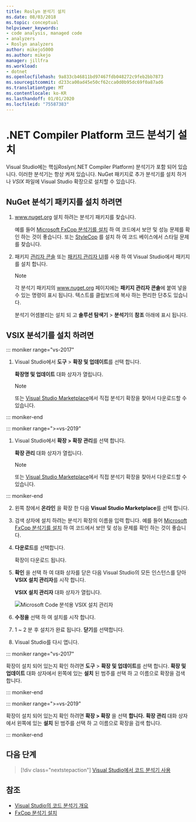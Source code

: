 ```yaml
---
title: Roslyn 분석기 설치
ms.date: 08/03/2018
ms.topic: conceptual
helpviewer_keywords:
- code analysis, managed code
- analyzers
- Roslyn analyzers
author: mikejo5000
ms.author: mikejo
manager: jillfra
ms.workload:
- dotnet
ms.openlocfilehash: 9a833cb46811bd97467fdb048272c9feb2bb7873
ms.sourcegitcommit: d233ca00ad45e50cf62cca0d0b95dc69f0a87ad6
ms.translationtype: MT
ms.contentlocale: ko-KR
ms.lasthandoff: 01/01/2020
ms.locfileid: "75587383"
---
```

# <a name="install-net-compiler-platform-code-analyzers"></a>.NET Compiler Platform 코드 분석기 설치

Visual Studio에는 핵심*Roslyn*(.NET Compiler Platform) 분석기가 포함 되어 있습니다. 이러한 분석기는 항상 켜져 있습니다. NuGet 패키지로 추가 분석기를 설치 하거나 *VSIX* 파일에 Visual Studio 확장으로 설치할 수 있습니다.

## <a name="to-install-nuget-analyzer-packages"></a>NuGet 분석기 패키지를 설치 하려면

1. www.nuget.org 설치 하려는 분석기 패키지를 찾습니다.

   예를 들어 [Microsoft FxCop 분석기를 설치](install-fxcop-analyzers.md#nuget-package) 하 여 코드에서 보안 및 성능 문제를 확인 하는 것이 좋습니다. 또는 [StyleCop](https://www.nuget.org/packages/stylecop.analyzers/) 를 설치 하 여 코드 베이스에서 스타일 문제를 찾습니다.

2. 패키지 [관리자 콘솔](/nuget/quickstart/install-and-use-a-package-in-visual-studio#package-manager-console) 또는 [패키지 관리자 UI](/nuget/quickstart/install-and-use-a-package-in-visual-studio#package-manager-console)를 사용 하 여 Visual Studio에서 패키지를 설치 합니다.

   > [!NOTE]
   > 각 분석기 패키지의 www.nuget.org 페이지에는 **패키지 관리자 콘솔**에 붙여 넣을 수 있는 명령이 표시 됩니다. 텍스트를 클립보드에 복사 하는 편리한 단추도 있습니다.

   분석기 어셈블리는 설치 되 고 **솔루션 탐색기** > **분석기**의 **참조** 아래에 표시 됩니다.

## <a name="to-install-vsix-analyzers"></a>VSIX 분석기를 설치 하려면

::: moniker range="vs-2017"

1. Visual Studio에서 **도구** > **확장 및 업데이트**를 선택 합니다.

   **확장명 및 업데이트** 대화 상자가 열립니다.

   > [!NOTE]
   > 또는 [Visual Studio Marketplace](https://marketplace.visualstudio.com)에서 직접 분석기 확장을 찾아서 다운로드할 수 있습니다.

::: moniker-end

::: moniker range=">=vs-2019"

1. Visual Studio에서 **확장 > 확장** **관리**를 선택 합니다.

   **확장 관리** 대화 상자가 열립니다.

   > [!NOTE]
   > 또는 [Visual Studio Marketplace](https://marketplace.visualstudio.com)에서 직접 분석기 확장을 찾아서 다운로드할 수 있습니다.

::: moniker-end

2. 왼쪽 창에서 **온라인** 을 확장 한 다음 **Visual Studio Marketplace**를 선택 합니다.

3. 검색 상자에 설치 하려는 분석기 확장의 이름을 입력 합니다. 예를 들어 [Microsoft FxCop 분석기를 설치](install-fxcop-analyzers.md#vsix) 하 여 코드에서 보안 및 성능 문제를 확인 하는 것이 좋습니다.

4. **다운로드**를 선택합니다.

   확장이 다운로드 됩니다.

5. **확인** 을 선택 하 여 대화 상자를 닫은 다음 Visual Studio의 모든 인스턴스를 닫아 **VSIX 설치 관리자**를 시작 합니다.

   **VSIX 설치 관리자** 대화 상자가 열립니다.

   ![Microsoft Code 분석용 VSIX 설치 관리자](media/vsix-installer-code-analysis.png)

6. **수정을** 선택 하 여 설치를 시작 합니다.

7. 1 ~ 2 분 후 설치가 완료 됩니다. **닫기**를 선택합니다.

8. Visual Studio를 다시 엽니다.

::: moniker range="vs-2017"

확장이 설치 되어 있는지 확인 하려면 **도구** > **확장 및 업데이트**를 선택 합니다. **확장 및 업데이트** 대화 상자에서 왼쪽에 있는 **설치** 된 범주를 선택 하 고 이름으로 확장을 검색 합니다.

::: moniker-end

::: moniker range=">=vs-2019"

확장이 설치 되어 있는지 확인 하려면 **확장 > 확장** 을 선택 **합니다.** **확장 관리** 대화 상자에서 왼쪽에 있는 **설치** 된 범주를 선택 하 고 이름으로 확장을 검색 합니다.

::: moniker-end

## <a name="next-steps"></a>다음 단계

> [!div class="nextstepaction"]
> [Visual Studio에서 코드 분석기 사용](../code-quality/use-roslyn-analyzers.md)

## <a name="see-also"></a>참조

- [Visual Studio의 코드 분석기 개요](../code-quality/roslyn-analyzers-overview.md)
- [FxCop 분석기 설치](../code-quality/install-fxcop-analyzers.md)
